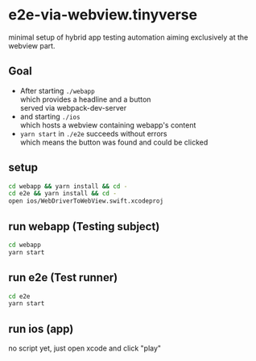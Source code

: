 # e2e-via-webview.tinyverse
minimal setup of hybrid app testing automation aiming exclusively at the webview part.  

## Goal

- After starting `./webapp`  
  which provides a headline and a button   
  served via webpack-dev-server
- and starting `./ios`   
  which hosts a webview containing webapp's content
- `yarn start` in `./e2e` succeeds without errors   
  which means the button was found and could be clicked


## setup
```bash
cd webapp && yarn install && cd -
cd e2e && yarn install && cd -
open ios/WebDriverToWebView.swift.xcodeproj
```


## run webapp (Testing subject)
```bash
cd webapp
yarn start
```

## run e2e (Test runner)
```bash
cd e2e
yarn start
```


## run ios (app)

no script yet, just open xcode and click "play"
